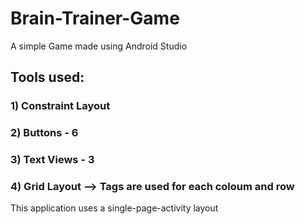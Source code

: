 # Brain-Trainer-Game
A simple Game made using Android Studio

## Tools used:
### 1) Constraint Layout
### 2) Buttons - 6
### 3) Text Views - 3
### 4) Grid Layout --> Tags are used for each coloum and row

This application uses a single-page-activity layout

